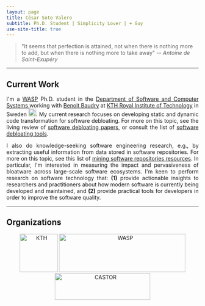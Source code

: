 ```yaml
---
layout: page
title: César Soto Valero
subtitle: Ph.D. Student | Simplicity Lover | + Guy
use-site-title: true
---
```


<!--
bigimg: [
'/img/intro5.jpg': "A goal without a good plan and hard work is just a wish.", 
'/img/intro5.jpg': "Computer Science is not about machines, in the same way that astronomy is not about telescopes.", '/img/intro5.jpg': "The best defense against bugs is to make them impossible by design.",
'/img/intro5.jpg': "The hardest single part of building a software system is deciding precisely what to build.",
'/img/intro5.jpg': "What we call chaos is just patterns we haven’t recognized. What we call random is just patterns we can’t decipher.",
'/img/intro5.jpg': "Use the source code, Luke!",
]
css: '/css/extend-home.css'
-->

> "It seems that perfection is attained, not when there is nothing more to add, but when there is nothing more to take away"
> -- <cite>Antoine de Saint-Exupéry</cite>

---

<h2 class="text-center">Current Work</h2>
<div style="text-align: justify"> 
I'm a <a href="http://wasp-sweden.org/">WASP</a> Ph.D. student  in the <a href="https://www.kth.se/scs/software-engineering">Department of Software and Computer Systems </a> working with <a href="https://www.kth.se/profile/baudry">Benoit Baudry</a> at <a href="https://kth.se">KTH Royal Institute of Technology</a> in Sweden <img class="emoji" title=":sweden:" alt=":sweden:" src="https://github.githubassets.com/images/icons/emoji/unicode/1f1f8-1f1ea.png" height="20" width="20">. My current research focuses on developing static and dynamic code transformation for software debloating. For more on this topic, see the living review of <a href="https://www.cesarsotovalero.net/2020-01-24-software-debloating-papers">software debloating papers</a>, or consult the list of <a href="https://www.cesarsotovalero.net/2020-01-07-software-debloating-tools">software debloating tools</a>.

I also do knowledge-seeking software engineering research, e.g., by extracting useful information from data stored in software repositories. For more on this topic, see this list of <a href="https://www.cesarsotovalero.net/2020-01-28-mining-software-repositories-resources">mining software repositories resources</a>. In particular, I'm interested in measuring the impact and pervasiveness of bloatware across large-scale software ecosystems. I'm keen to perform research on software technology that: <b>(1)</b> provide actionable insights to researchers and practitioners about how modern software is currently being developed and maintained, and <b>(2)</b> provide practical tools for developers in order to improve the software quality.
</div>

<!-- The ultimate defense is to drive the complexity of the ultimate attack up so high that the cost of attack is too high to be worth performing -->

<!-- Researcher / Developer / Data Scientist / Nice Guy -->

---

<h2 class="text-center">Organizations </h2>
<p align="center">
<a href="https://www.kth.se"><img class="" title="KTH" src="../img/logos/kth_logo.png" alt="KTH" width="100" height="100"></a>
 <a href="http://wasp-sweden.org"><img class="" title="WASP" src="../img/logos/wasp_logo.png" alt="WASP" width="331" height="100"></a> 
 <a href="https://www.castor.kth.se"><img class="" title="CASTOR" src="../img/logos/castor_logo.png" alt="CASTOR" width="250" height="70"> </a> 
 </p>
 
 
<!-- 
<h1 class="text-center" style="text-decoration: underline;">Recent Posts</h1>
<div class="spacer"></div>

<div class="posts-list">
  {% for post in site.posts limit:10 %}
  <article class="post-preview">
    <a href="{{ post.url | prepend: site.baseurl }}">
      <h2 class="post-title">{{ post.title }}</h2>

      {% if post.subtitle %}
      <h3 class="post-subtitle">
        {{ post.subtitle }}
      </h3>
      {% endif %}
    </a>

    <p class="post-meta">
      Posted on {{ post.date | date: "%B %-d, %Y" }}
    </p>

    <div class="post-entry-container">
      {% if post.image %}
      <div class="post-image">
        <a href="{{ post.url | prepend: site.baseurl }}">
          <img src="{{ post.image }}">
        </a>
      </div>
      {% endif %}
      <div class="post-entry">
        {{ post.excerpt | strip_html | xml_escape | truncatewords: site.excerpt_length }}
        {% assign excerpt_word_count = post.excerpt | number_of_words %}
        {% if post.content != post.excerpt or excerpt_word_count > site.excerpt_length %}
          <a href="{{ post.url | prepend: site.baseurl }}" class="post-read-more">[Read&nbsp;More]</a>
        {% endif %}
      </div>
    </div>

    {% if post.tags.size > 0 %}
    <div class="blog-tags">
      Tags:
      {% if site.link-tags %}
      {% for tag in post.tags %}
      <a href="{{ site.baseurl }}/tags#{{ tag }}">{{ tag }}</a>
      {% endfor %}
      {% else %}
        {{ post.tags | join: ", " }}
      {% endif %}
    </div>
    {% endif %}

   </article>
  {% endfor %}
</div>

<ul class="pager main-pager">
  <li>
    <a href="{{site.baseurl}}/blog">See all posts </a>
  </li>
</ul>
-->
